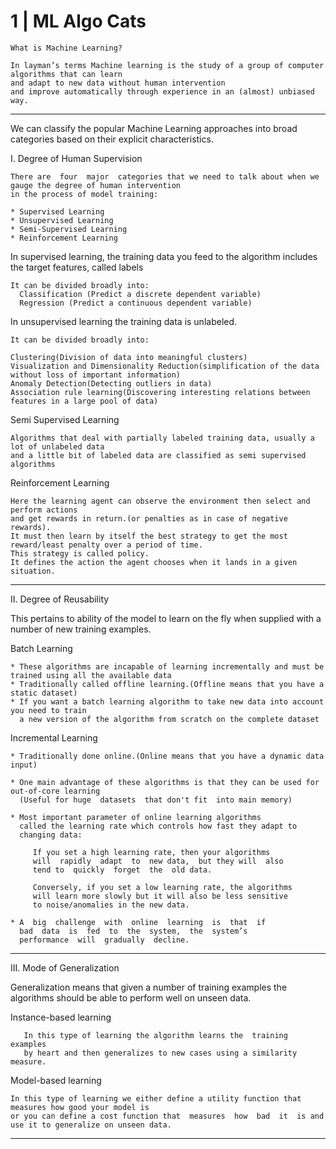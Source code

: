 # 1 | ML Algo Cats
    What is Machine Learning?

    In layman’s terms Machine learning is the study of a group of computer algorithms that can learn 
    and adapt to new data without human intervention 
    and improve automatically through experience in an (almost) unbiased way.

-- ---

We can classify the popular Machine Learning approaches into broad categories based on their explicit characteristics.

I. Degree of Human Supervision

    There are  four  major  categories that we need to talk about when we gauge the degree of human intervention 
    in the process of model training:
    
    * Supervised Learning
    * Unsupervised Learning 
    * Semi-Supervised Learning 
    * Reinforcement Learning

    
In supervised learning, the training data you feed to the algorithm includes the target features, called labels

    It can be divided broadly into:
      Classification (Predict a discrete dependent variable)
      Regression (Predict a continuous dependent variable)
      
      
In unsupervised learning the training data is unlabeled.

    It can be divided broadly into:

    Clustering(Division of data into meaningful clusters)
    Visualization and Dimensionality Reduction(simplification of the data without loss of important information)
    Anomaly Detection(Detecting outliers in data)
    Association rule learning(Discovering interesting relations between features in a large pool of data)
    
Semi Supervised Learning

    Algorithms that deal with partially labeled training data, usually a lot of unlabeled data 
    and a little bit of labeled data are classified as semi supervised algorithms

Reinforcement Learning

    Here the learning agent can observe the environment then select and perform actions 
    and get rewards in return.(or penalties as in case of negative rewards). 
    It must then learn by itself the best strategy to get the most reward/least penalty over a period of time.
    This strategy is called policy. 
    It defines the action the agent chooses when it lands in a given situation.

-- ---

II. Degree of Reusability

This pertains to ability of the model to learn on the fly when supplied with a number of new training examples.

Batch Learning

    * These algorithms are incapable of learning incrementally and must be trained using all the available data
    * Traditionally called offline learning.(Offline means that you have a static dataset)
    * If you want a batch learning algorithm to take new data into account you need to train 
      a new version of the algorithm from scratch on the complete dataset
    
Incremental Learning

    * Traditionally done online.(Online means that you have a dynamic data input)
    
    * One main advantage of these algorithms is that they can be used for out-of-core learning 
      (Useful for huge  datasets  that don't fit  into main memory)
      
    * Most important parameter of online learning algorithms 
      called the learning rate which controls how fast they adapt to 
      changing data: 
      
         If you set a high learning rate, then your algorithms
         will  rapidly  adapt  to  new data,  but they will  also  
         tend to  quickly  forget  the  old data.
        
         Conversely, if you set a low learning rate, the algorithms
         will learn more slowly but it will also be less sensitive 
         to noise/anomalies in the new data.
         
    * A  big  challenge  with  online  learning  is  that  if  
      bad  data  is  fed  to  the  system,  the  system’s
      performance  will  gradually  decline.

-- ---

III. Mode of Generalization

Generalization means that given a number of training examples the algorithms should be able to perform well on unseen data.

Instance-based learning

       In this type of learning the algorithm learns the  training examples
       by heart and then generalizes to new cases using a similarity measure.
   

Model-based learning

    In this type of learning we either define a utility function that measures how good your model is 
    or you can define a cost function that  measures  how  bad  it  is and use it to generalize on unseen data.
    
-- ---
